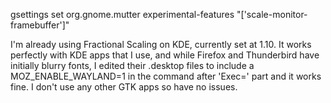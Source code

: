 gsettings set org.gnome.mutter experimental-features "['scale-monitor-framebuffer']"

I'm already using Fractional Scaling on KDE, currently set at 1.10. It works
perfectly with KDE apps that I use, and while Firefox and Thunderbird have
initially blurry fonts, I edited their .desktop files to include a
MOZ_ENABLE_WAYLAND=1 in the command after 'Exec=' part and it works fine. I
don't use any other GTK apps so have no issues.
